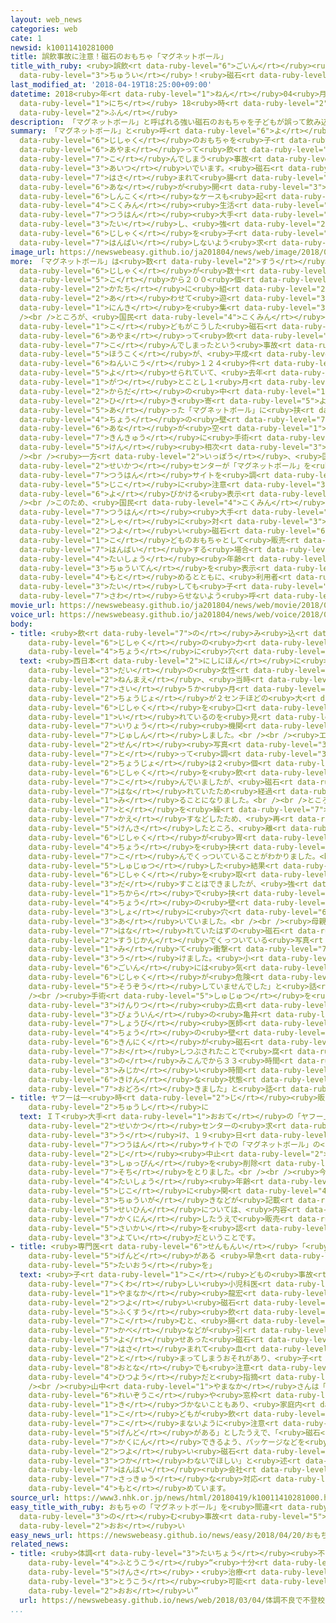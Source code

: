 ```yaml
---
layout: web_news
categories: web
cate: 1
newsid: k10011410281000
title: 誤飲事故に注意！磁石のおもちゃ「マグネットボール」
title_with_ruby: <ruby>誤飲<rt data-ruby-level="6">ごいん</rt></ruby><ruby>事故<rt data-ruby-level="5">じこ</rt></ruby>に<ruby>注意<rt
  data-ruby-level="3">ちゅうい</rt></ruby>！<ruby>磁石<rt data-ruby-level="6">じしゃく</rt></ruby>のおもちゃ「マグネットボール」
last_modified_at: '2018-04-19T18:25:00+09:00'
datetime: 2018<ruby>年<rt data-ruby-level="1">ねん</rt></ruby>04<ruby>月<rt data-ruby-level="1">がつ</rt></ruby>19<ruby>日<rt
  data-ruby-level="1">にち</rt></ruby> 18<ruby>時<rt data-ruby-level="2">じ</rt></ruby>25<ruby>分<rt
  data-ruby-level="2">ふん</rt></ruby>
description: 「マグネットボール」と呼ばれる強い磁石のおもちゃを子どもが誤って飲み込んでしまう事故が相次いでいます。磁石に挟まれて腸に穴が開いてしまう深刻なケースも起きていて、国民生活センターはネット通販大手に対し、強い磁石を子どものおもちゃとして販売しないよう求めました。
summary: 「マグネットボール」と<ruby>呼<rt data-ruby-level="6">よ</rt></ruby>ばれる<ruby>強<rt data-ruby-level="2">つよ</rt></ruby>い<ruby>磁石<rt
  data-ruby-level="6">じしゃく</rt></ruby>のおもちゃを<ruby>子<rt data-ruby-level="1">こ</rt></ruby>どもが<ruby>誤<rt
  data-ruby-level="6">あやま</rt></ruby>って<ruby>飲<rt data-ruby-level="7">の</rt></ruby>み<ruby>込<rt
  data-ruby-level="7">こ</rt></ruby>んでしまう<ruby>事故<rt data-ruby-level="5">じこ</rt></ruby>が<ruby>相次<rt
  data-ruby-level="3">あいつ</rt></ruby>いでいます。<ruby>磁石<rt data-ruby-level="6">じしゃく</rt></ruby>に<ruby>挟<rt
  data-ruby-level="7">はさ</rt></ruby>まれて<ruby>腸<rt data-ruby-level="4">ちょう</rt></ruby>に<ruby>穴<rt
  data-ruby-level="6">あな</rt></ruby>が<ruby>開<rt data-ruby-level="3">あ</rt></ruby>いてしまう<ruby>深刻<rt
  data-ruby-level="6">しんこく</rt></ruby>なケースも<ruby>起<rt data-ruby-level="3">お</rt></ruby>きていて、<ruby>国民<rt
  data-ruby-level="4">こくみん</rt></ruby><ruby>生活<rt data-ruby-level="2">せいかつ</rt></ruby>センターはネット<ruby>通販<rt
  data-ruby-level="7">つうはん</rt></ruby><ruby>大手<rt data-ruby-level="1">おおて</rt></ruby>に<ruby>対<rt
  data-ruby-level="3">たい</rt></ruby>し、<ruby>強<rt data-ruby-level="2">つよ</rt></ruby>い<ruby>磁石<rt
  data-ruby-level="6">じしゃく</rt></ruby>を<ruby>子<rt data-ruby-level="1">こ</rt></ruby>どものおもちゃとして<ruby>販売<rt
  data-ruby-level="7">はんばい</rt></ruby>しないよう<ruby>求<rt data-ruby-level="4">もと</rt></ruby>めました。
image_url: https://newswebeasy.github.io/ja201804/news/web/image/2018/04/19/K10011410281_1804191808_1804191825_01_03.jpg
more: 「マグネットボール」は<ruby>数<rt data-ruby-level="2">すう</rt></ruby><ruby>ミリ<rt data-ruby-level="2">みり</rt></ruby>ほどの<ruby>磁石<rt
  data-ruby-level="6">じしゃく</rt></ruby>が<ruby>数十<rt data-ruby-level="2">すうじゅう</rt></ruby><ruby>個<rt
  data-ruby-level="5">こ</rt></ruby>から２００<ruby>個<rt data-ruby-level="5">こ</rt></ruby>ほどセットになったおもちゃで、さまざまな<ruby>形<rt
  data-ruby-level="2">かたち</rt></ruby>に<ruby>組<rt data-ruby-level="2">く</rt></ruby>み<ruby>合<rt
  data-ruby-level="2">あ</rt></ruby>わせて<ruby>遊<rt data-ruby-level="3">あそ</rt></ruby>ぶことができることから<ruby>人気<rt
  data-ruby-level="1">にんき</rt></ruby>を<ruby>集<rt data-ruby-level="3">あつ</rt></ruby>めています。<br
  /><br />ところが、<ruby>国民<rt data-ruby-level="4">こくみん</rt></ruby><ruby>生活<rt data-ruby-level="2">せいかつ</rt></ruby>センターには、<ruby>子<rt
  data-ruby-level="1">こ</rt></ruby>どもがこうした<ruby>磁石<rt data-ruby-level="6">じしゃく</rt></ruby>を<ruby>誤<rt
  data-ruby-level="6">あやま</rt></ruby>って<ruby>飲<rt data-ruby-level="7">の</rt></ruby>み<ruby>込<rt
  data-ruby-level="7">こ</rt></ruby>んでしまったという<ruby>事故<rt data-ruby-level="5">じこ</rt></ruby>の<ruby>報告<rt
  data-ruby-level="5">ほうこく</rt></ruby>が、<ruby>平成<rt data-ruby-level="4">へいせい</rt></ruby>２２<ruby>年以降<rt
  data-ruby-level="6">ねんいこう</rt></ruby>１２４<ruby>件<rt data-ruby-level="5">けん</rt></ruby><ruby>寄<rt
  data-ruby-level="5">よ</rt></ruby>せられていて、<ruby>去年<rt data-ruby-level="3">きょねん</rt></ruby>１２<ruby>月<rt
  data-ruby-level="1">がつ</rt></ruby>とことし１<ruby>月<rt data-ruby-level="1">がつ</rt></ruby>には<ruby>体<rt
  data-ruby-level="2">からだ</rt></ruby>の<ruby>中<rt data-ruby-level="1">なか</rt></ruby>で<ruby>引<rt
  data-ruby-level="2">ひ</rt></ruby>き<ruby>寄<rt data-ruby-level="5">よ</rt></ruby>せ<ruby>合<rt
  data-ruby-level="5">あ</rt></ruby>った「マグネットボール」に<ruby>挟<rt data-ruby-level="7">はさ</rt></ruby>まれて<ruby>腸<rt
  data-ruby-level="4">ちょう</rt></ruby>の<ruby>壁<rt data-ruby-level="7">かべ</rt></ruby>などに<ruby>穴<rt
  data-ruby-level="6">あな</rt></ruby>が<ruby>空<rt data-ruby-level="1">あ</rt></ruby>いてしまい、<ruby>緊急<rt
  data-ruby-level="7">きんきゅう</rt></ruby>に<ruby>手術<rt data-ruby-level="5">しゅじゅつ</rt></ruby>したケースが２<ruby>件<rt
  data-ruby-level="5">けん</rt></ruby><ruby>相次<rt data-ruby-level="3">あいつ</rt></ruby>いだということです。<br
  /><br /><ruby>一方<rt data-ruby-level="2">いっぽう</rt></ruby>、<ruby>国民<rt data-ruby-level="4">こくみん</rt></ruby><ruby>生活<rt
  data-ruby-level="2">せいかつ</rt></ruby>センターが「マグネットボール」を<ruby>扱<rt data-ruby-level="7">あつか</rt></ruby>っている３２の<ruby>通販<rt
  data-ruby-level="7">つうはん</rt></ruby>サイトを<ruby>調<rt data-ruby-level="3">しら</rt></ruby>べたところ、３０のサイトは<ruby>事故<rt
  data-ruby-level="5">じこ</rt></ruby>に<ruby>注意<rt data-ruby-level="3">ちゅうい</rt></ruby>を<ruby>呼<rt
  data-ruby-level="6">よ</rt></ruby>びかける<ruby>表示<rt data-ruby-level="5">ひょうじ</rt></ruby>がありませんでした。<br
  /><br />このため、<ruby>国民<rt data-ruby-level="4">こくみん</rt></ruby><ruby>生活<rt data-ruby-level="2">せいかつ</rt></ruby>センターは、ネット<ruby>通販<rt
  data-ruby-level="7">つうはん</rt></ruby><ruby>大手<rt data-ruby-level="1">おおて</rt></ruby>のアマゾンなど３<ruby>社<rt
  data-ruby-level="2">しゃ</rt></ruby>に<ruby>対<rt data-ruby-level="3">たい</rt></ruby>し、<ruby>強<rt
  data-ruby-level="2">つよ</rt></ruby>い<ruby>磁石<rt data-ruby-level="6">じしゃく</rt></ruby>を<ruby>子<rt
  data-ruby-level="1">こ</rt></ruby>どものおもちゃとして<ruby>販売<rt data-ruby-level="7">はんばい</rt></ruby>しないことや、もし<ruby>販売<rt
  data-ruby-level="7">はんばい</rt></ruby>する<ruby>場合<rt data-ruby-level="2">ばあい</rt></ruby>は、<ruby>対象<rt
  data-ruby-level="4">たいしょう</rt></ruby><ruby>年齢<rt data-ruby-level="7">ねんれい</rt></ruby>や<ruby>注意点<rt
  data-ruby-level="3">ちゅういてん</rt></ruby>を<ruby>表示<rt data-ruby-level="5">ひょうじ</rt></ruby>するよう<ruby>求<rt
  data-ruby-level="4">もと</rt></ruby>めるとともに、<ruby>利用者<rt data-ruby-level="4">りようしゃ</rt></ruby>に<ruby>対<rt
  data-ruby-level="3">たい</rt></ruby>しても<ruby>子<rt data-ruby-level="1">こ</rt></ruby>どもに<ruby>触<rt
  data-ruby-level="7">さわ</rt></ruby>らせないよう<ruby>呼<rt data-ruby-level="6">よ</rt></ruby>びかけています。
movie_url: https://newswebeasy.github.io/ja201804/news/web/movie/2018/04/19/k10011410281_201804191808_201804191825.mp4
voice_url: https://newswebeasy.github.io/ja201804/news/web/voice/2018/04/19/k10011410281_201804191808_201804191825.mp3
body:
- title: <ruby>飲<rt data-ruby-level="7">の</rt></ruby>み<ruby>込<rt data-ruby-level="7">こ</rt></ruby>んだ<ruby>磁石<rt
    data-ruby-level="6">じしゃく</rt></ruby>の<ruby>力<rt data-ruby-level="1">ちから</rt></ruby>で<ruby>腸<rt
    data-ruby-level="4">ちょう</rt></ruby>に<ruby>穴<rt data-ruby-level="6">あな</rt></ruby>が…
  text: <ruby>西日本<rt data-ruby-level="2">にしにほん</rt></ruby>に<ruby>住<rt data-ruby-level="3">す</rt></ruby>む４０<ruby>代<rt
    data-ruby-level="3">だい</rt></ruby>の<ruby>女性<rt data-ruby-level="5">じょせい</rt></ruby>は７<ruby>年前<rt
    data-ruby-level="2">ねんまえ</rt></ruby>、<ruby>当時<rt data-ruby-level="2">とうじ</rt></ruby>１<ruby>歳<rt
    data-ruby-level="7">さい</rt></ruby>５か<ruby>月<rt data-ruby-level="1">げつ</rt></ruby>だった<ruby>長女<rt
    data-ruby-level="2">ちょうじょ</rt></ruby>が２センチほどの<ruby>大<rt data-ruby-level="1">おお</rt></ruby>きさの<ruby>磁石<rt
    data-ruby-level="6">じしゃく</rt></ruby>を<ruby>口<rt data-ruby-level="1">くち</rt></ruby>に<ruby>入<rt
    data-ruby-level="1">い</rt></ruby>れているのを<ruby>見<rt data-ruby-level="1">み</rt></ruby>つけ、<ruby>医療<rt
    data-ruby-level="7">いりょう</rt></ruby><ruby>機関<rt data-ruby-level="4">きかん</rt></ruby>を<ruby>受診<rt
    data-ruby-level="7">じゅしん</rt></ruby>しました。<br /><br /><ruby>エックス<rt data-ruby-level="2">えっくす</rt></ruby><ruby>線<rt
    data-ruby-level="2">せん</rt></ruby><ruby>写真<rt data-ruby-level="3">しゃしん</rt></ruby>を<ruby>撮<rt
    data-ruby-level="7">と</rt></ruby>って<ruby>調<rt data-ruby-level="3">しら</rt></ruby>べたところ、<ruby>長女<rt
    data-ruby-level="2">ちょうじょ</rt></ruby>は２<ruby>個<rt data-ruby-level="5">こ</rt></ruby>の<ruby>磁石<rt
    data-ruby-level="6">じしゃく</rt></ruby>を<ruby>飲<rt data-ruby-level="7">の</rt></ruby>み<ruby>込<rt
    data-ruby-level="7">こ</rt></ruby>んでいましたが、<ruby>磁石<rt data-ruby-level="6">じしゃく</rt></ruby>どうしは<ruby>離<rt
    data-ruby-level="7">はな</rt></ruby>れていたため<ruby>経過<rt data-ruby-level="5">けいか</rt></ruby>を<ruby>見<rt
    data-ruby-level="1">み</rt></ruby>ることになりました。<br /><br />ところが、<ruby>翌日<rt data-ruby-level="6">よくじつ</rt></ruby>になっておう<ruby>吐<rt
    data-ruby-level="7">と</rt></ruby>を<ruby>繰<rt data-ruby-level="7">く</rt></ruby>り<ruby>返<rt
    data-ruby-level="7">かえ</rt></ruby>すなどしたため、<ruby>再<rt data-ruby-level="5">ふたた</rt></ruby>び<ruby>検査<rt
    data-ruby-level="5">けんさ</rt></ruby>したところ、<ruby>離<rt data-ruby-level="7">はな</rt></ruby>れていたはずの２つの<ruby>磁石<rt
    data-ruby-level="6">じしゃく</rt></ruby>が<ruby>胃<rt data-ruby-level="4">い</rt></ruby>と<ruby>腸<rt
    data-ruby-level="4">ちょう</rt></ruby>を<ruby>挟<rt data-ruby-level="7">はさ</rt></ruby>み<ruby>込<rt
    data-ruby-level="7">こ</rt></ruby>んでくっついていることがわかりました。<br /><br /><ruby>急<rt data-ruby-level="3">きゅう</rt></ruby>きょ<ruby>手術<rt
    data-ruby-level="5">しゅじゅつ</rt></ruby>した<ruby>結果<rt data-ruby-level="4">けっか</rt></ruby>、<ruby>磁石<rt
    data-ruby-level="6">じしゃく</rt></ruby>を<ruby>取<rt data-ruby-level="3">と</rt></ruby>り<ruby>出<rt
    data-ruby-level="3">だ</rt></ruby>すことはできましたが、<ruby>強<rt data-ruby-level="2">つよ</rt></ruby>い<ruby>力<rt
    data-ruby-level="1">ちから</rt></ruby>で<ruby>挟<rt data-ruby-level="7">はさ</rt></ruby>まれた<ruby>腸<rt
    data-ruby-level="4">ちょう</rt></ruby>の<ruby>壁<rt data-ruby-level="7">かべ</rt></ruby>などの３か<ruby>所<rt
    data-ruby-level="3">しょ</rt></ruby>に<ruby>穴<rt data-ruby-level="6">あな</rt></ruby>が<ruby>開<rt
    data-ruby-level="3">あ</rt></ruby>いていました。<br /><br /><ruby>母親<rt data-ruby-level="2">ははおや</rt></ruby>は「<ruby>離<rt
    data-ruby-level="7">はな</rt></ruby>れていたはずの<ruby>磁石<rt data-ruby-level="6">じしゃく</rt></ruby>が<ruby>数時間<rt
    data-ruby-level="2">すうじかん</rt></ruby>でくっついている<ruby>写真<rt data-ruby-level="3">しゃしん</rt></ruby>を<ruby>見<rt
    data-ruby-level="1">み</rt></ruby>て<ruby>衝撃<rt data-ruby-level="7">しょうげき</rt></ruby>を<ruby>受<rt
    data-ruby-level="3">う</rt></ruby>けました。<ruby>小<rt data-ruby-level="1">ちい</rt></ruby>さいものの<ruby>誤飲<rt
    data-ruby-level="6">ごいん</rt></ruby>には<ruby>気<rt data-ruby-level="1">き</rt></ruby>をつけていましたが、<ruby>磁石<rt
    data-ruby-level="6">じしゃく</rt></ruby>が<ruby>危険<rt data-ruby-level="6">きけん</rt></ruby>とは<ruby>想像<rt
    data-ruby-level="5">そうぞう</rt></ruby>していませんでした」と<ruby>話<rt data-ruby-level="2">はな</rt></ruby>しています。<br
    /><br /><ruby>手術<rt data-ruby-level="5">しゅじゅつ</rt></ruby>を<ruby>担当<rt data-ruby-level="6">たんとう</rt></ruby>した<ruby>県立<rt
    data-ruby-level="3">けんりつ</rt></ruby><ruby>広島<rt data-ruby-level="3">ひろしま</rt></ruby><ruby>病院<rt
    data-ruby-level="3">びょういん</rt></ruby>の<ruby>亀井<rt data-ruby-level="7">かめい</rt></ruby><ruby>尚美<rt
    data-ruby-level="7">しょうび</rt></ruby><ruby>医師<rt data-ruby-level="5">いし</rt></ruby>は「<ruby>腸<rt
    data-ruby-level="4">ちょう</rt></ruby>の<ruby>壁<rt data-ruby-level="7">かべ</rt></ruby>や<ruby>筋肉<rt
    data-ruby-level="6">きんにく</rt></ruby>が<ruby>磁石<rt data-ruby-level="6">じしゃく</rt></ruby>で<ruby>押<rt
    data-ruby-level="7">お</rt></ruby>しつぶされたことで<ruby>腐<rt data-ruby-level="7">くさ</rt></ruby>っていました。<ruby>飲<rt
    data-ruby-level="3">の</rt></ruby>みこんでから３３<ruby>時間<rt data-ruby-level="2">じかん</rt></ruby>という<ruby>短<rt
    data-ruby-level="3">みじか</rt></ruby>い<ruby>時間<rt data-ruby-level="2">じかん</rt></ruby>で<ruby>危険<rt
    data-ruby-level="6">きけん</rt></ruby>な<ruby>状態<rt data-ruby-level="5">じょうたい</rt></ruby>になっていて<ruby>驚<rt
    data-ruby-level="7">おどろ</rt></ruby>きました」と<ruby>話<rt data-ruby-level="2">はな</rt></ruby>しています。
- title: ヤフーは一<ruby>時<rt data-ruby-level="2">じ</rt></ruby><ruby>販売<rt data-ruby-level="7">はんばい</rt></ruby><ruby>中止<rt
    data-ruby-level="2">ちゅうし</rt></ruby>に
  text: ＩＴ<ruby>大手<rt data-ruby-level="1">おおて</rt></ruby>の「ヤフー」は<ruby>国民<rt data-ruby-level="4">こくみん</rt></ruby><ruby>生活<rt
    data-ruby-level="2">せいかつ</rt></ruby>センターの<ruby>求<rt data-ruby-level="4">もと</rt></ruby>めを<ruby>受<rt
    data-ruby-level="3">う</rt></ruby>け、１９<ruby>日<rt data-ruby-level="1">にち</rt></ruby>から<ruby>通販<rt
    data-ruby-level="7">つうはん</rt></ruby>サイトでの「マグネットボール」の<ruby>販売<rt data-ruby-level="7">はんばい</rt></ruby>を一<ruby>時<rt
    data-ruby-level="2">じ</rt></ruby><ruby>中止<rt data-ruby-level="2">ちゅうし</rt></ruby>するとともに、オークションへの<ruby>出品<rt
    data-ruby-level="3">しゅっぴん</rt></ruby>を<ruby>削除<rt data-ruby-level="7">さくじょ</rt></ruby>する<ruby>措置<rt
    data-ruby-level="7">そち</rt></ruby>をとりました。<br /><br /><ruby>今後<rt data-ruby-level="2">こんご</rt></ruby>、<ruby>対象<rt
    data-ruby-level="4">たいしょう</rt></ruby><ruby>年齢<rt data-ruby-level="7">ねんれい</rt></ruby>や<ruby>事故<rt
    data-ruby-level="5">じこ</rt></ruby>に<ruby>関<rt data-ruby-level="4">かん</rt></ruby>する<ruby>注意書<rt
    data-ruby-level="3">ちゅういが</rt></ruby>きなどが<ruby>記載<rt data-ruby-level="7">きさい</rt></ruby>された<ruby>製品<rt
    data-ruby-level="5">せいひん</rt></ruby>については、<ruby>内容<rt data-ruby-level="5">ないよう</rt></ruby>を<ruby>確認<rt
    data-ruby-level="7">かくにん</rt></ruby>したうえで<ruby>販売<rt data-ruby-level="7">はんばい</rt></ruby>の<ruby>再開<rt
    data-ruby-level="5">さいかい</rt></ruby>を<ruby>認<rt data-ruby-level="6">みと</rt></ruby>める<ruby>予定<rt
    data-ruby-level="3">よてい</rt></ruby>だということです。
- title: <ruby>専門医<rt data-ruby-level="6">せんもんい</rt></ruby>「<ruby>注意<rt data-ruby-level="3">ちゅうい</rt></ruby>にも<ruby>限度<rt
    data-ruby-level="5">げんど</rt></ruby>がある <ruby>早急<rt data-ruby-level="7">さっきゅう</rt></ruby>な<ruby>対応<rt
    data-ruby-level="5">たいおう</rt></ruby>を」
  text: <ruby>子<rt data-ruby-level="1">こ</rt></ruby>どもの<ruby>事故<rt data-ruby-level="5">じこ</rt></ruby>に<ruby>詳<rt
    data-ruby-level="7">くわ</rt></ruby>しい<ruby>小児科医<rt data-ruby-level="7">しょうにかい</rt></ruby>の<ruby>山中<rt
    data-ruby-level="1">やまなか</rt></ruby><ruby>龍宏<rt data-ruby-level="8">たつひろ</rt></ruby>さんは、<ruby>強<rt
    data-ruby-level="2">つよ</rt></ruby>い<ruby>磁石<rt data-ruby-level="6">じしゃく</rt></ruby>を<ruby>複数<rt
    data-ruby-level="5">ふくすう</rt></ruby><ruby>飲<rt data-ruby-level="7">の</rt></ruby>み<ruby>込<rt
    data-ruby-level="7">こ</rt></ruby>むと、<ruby>腸<rt data-ruby-level="4">ちょう</rt></ruby>の<ruby>壁<rt
    data-ruby-level="7">かべ</rt></ruby>などが<ruby>引<rt data-ruby-level="5">ひ</rt></ruby>き<ruby>寄<rt
    data-ruby-level="5">よ</rt></ruby>せあった<ruby>磁石<rt data-ruby-level="6">じしゃく</rt></ruby>に<ruby>挟<rt
    data-ruby-level="7">はさ</rt></ruby>まれて<ruby>血<rt data-ruby-level="3">ち</rt></ruby>が<ruby>止<rt
    data-ruby-level="2">と</rt></ruby>まってしまうおそれがあり、<ruby>子<rt data-ruby-level="1">こ</rt></ruby>どもだけでなく<ruby>大人<rt
    data-ruby-level="8">おとな</rt></ruby>でも<ruby>注意<rt data-ruby-level="3">ちゅうい</rt></ruby>が<ruby>必要<rt
    data-ruby-level="4">ひつよう</rt></ruby>だと<ruby>指摘<rt data-ruby-level="7">してき</rt></ruby>しています。<br
    /><br /><ruby>山中<rt data-ruby-level="1">やまなか</rt></ruby>さんは「<ruby>磁石<rt data-ruby-level="6">じしゃく</rt></ruby>が<ruby>冷蔵庫<rt
    data-ruby-level="6">れいぞうこ</rt></ruby>や<ruby>窓枠<rt data-ruby-level="7">まどわく</rt></ruby>などにくっついたまま<ruby>気<rt
    data-ruby-level="1">き</rt></ruby>づかないこともあり、<ruby>家庭内<rt data-ruby-level="3">かていない</rt></ruby>で<ruby>子<rt
    data-ruby-level="1">こ</rt></ruby>どもが<ruby>飲<rt data-ruby-level="7">の</rt></ruby>み<ruby>込<rt
    data-ruby-level="7">こ</rt></ruby>まないように<ruby>注意<rt data-ruby-level="3">ちゅうい</rt></ruby>するには<ruby>限度<rt
    data-ruby-level="5">げんど</rt></ruby>がある」としたうえで、「<ruby>磁石<rt data-ruby-level="6">じしゃく</rt></ruby>がなくなっていないか<ruby>確認<rt
    data-ruby-level="7">かくにん</rt></ruby>できるよう、パッケージなどを<ruby>工夫<rt data-ruby-level="7">くふう</rt></ruby>してもらうとともに、おもちゃに<ruby>強<rt
    data-ruby-level="2">つよ</rt></ruby>い<ruby>磁石<rt data-ruby-level="6">じしゃく</rt></ruby>は<ruby>使<rt
    data-ruby-level="3">つか</rt></ruby>わないでほしい」と<ruby>述<rt data-ruby-level="5">の</rt></ruby>べ、メーカーや<ruby>販売<rt
    data-ruby-level="7">はんばい</rt></ruby><ruby>会社<rt data-ruby-level="2">がいしゃ</rt></ruby>に<ruby>早急<rt
    data-ruby-level="7">さっきゅう</rt></ruby>な<ruby>対応<rt data-ruby-level="5">たいおう</rt></ruby>を<ruby>求<rt
    data-ruby-level="4">もと</rt></ruby>めています。
source_url: https://www3.nhk.or.jp/news/html/20180419/k10011410281000.html
easy_title_with_ruby: おもちゃの「マグネットボール」を<ruby>間違<rt data-ruby-level="7">まちが</rt></ruby>えて<ruby>飲<rt
  data-ruby-level="3">の</rt></ruby>む<ruby>事故<rt data-ruby-level="5">じこ</rt></ruby>が<ruby>多<rt
  data-ruby-level="2">おお</rt></ruby>い
easy_news_url: https://newswebeasy.github.io/news/easy/2018/04/20/おもちゃのマグネットボールを間違えて飲む事故が多い
related_news:
- title: <ruby>体調<rt data-ruby-level="3">たいちょう</rt></ruby><ruby>不良<rt data-ruby-level="4">ふりょう</rt></ruby>で<ruby>不登校<rt
    data-ruby-level="4">ふとうこう</rt></ruby>“<ruby>十分<rt data-ruby-level="2">じゅうぶん</rt></ruby>な<ruby>検査<rt
    data-ruby-level="5">けんさ</rt></ruby>・<ruby>治療<rt data-ruby-level="7">ちりょう</rt></ruby>で<ruby>登校<rt
    data-ruby-level="3">とうこう</rt></ruby><ruby>可能<rt data-ruby-level="5">かのう</rt></ruby>なケース<ruby>多<rt
    data-ruby-level="2">おお</rt></ruby>い”
  url: https://newswebeasy.github.io/news/web/2018/03/04/体調不良で不登校十分な検査治療で登校可能なケース多い
...
```

